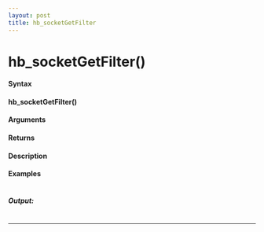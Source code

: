 ```yaml
---
layout: post
title: hb_socketGetFilter
---
```


# hb_socketGetFilter()


#### Syntax

#### hb_socketGetFilter()

#### Arguments

#### Returns

#### Description

#### Examples

```

```

##### Output:

```

```

---